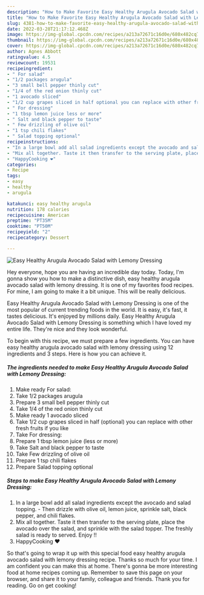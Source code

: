 ```yaml
---
description: "How to Make Favorite Easy Healthy Arugula Avocado Salad with Lemony Dressing"
title: "How to Make Favorite Easy Healthy Arugula Avocado Salad with Lemony Dressing"
slug: 4381-how-to-make-favorite-easy-healthy-arugula-avocado-salad-with-lemony-dressing
date: 2022-03-28T21:17:12.468Z
image: https://img-global.cpcdn.com/recipes/a213a72671c16d0e/680x482cq70/easy-healthy-arugula-avocado-salad-with-lemony-dressing-recipe-main-photo.jpg
thumbnail: https://img-global.cpcdn.com/recipes/a213a72671c16d0e/680x482cq70/easy-healthy-arugula-avocado-salad-with-lemony-dressing-recipe-main-photo.jpg
cover: https://img-global.cpcdn.com/recipes/a213a72671c16d0e/680x482cq70/easy-healthy-arugula-avocado-salad-with-lemony-dressing-recipe-main-photo.jpg
author: Agnes Abbott
ratingvalue: 4.5
reviewcount: 19531
recipeingredient:
- " For salad"
- "1/2 packages arugula"
- "3 small bell pepper thinly cut"
- "1/4 of the red onion thinly cut"
- "1 avocado sliced"
- "1/2 cup grapes sliced in half optional you can replace with other fresh fruits if you like"
- " For dressing"
- "1 tbsp lemon juice less or more"
- " Salt and black pepper to taste"
- " Few drizzling of olive oil"
- "1 tsp chili flakes"
- " Salad topping optional"
recipeinstructions:
- "In a large bowl add all salad ingredients except the avocado and salad topping.  Then drizzle with olive oil, lemon juice, sprinkle salt, black pepper, and chili flakes."
- "Mix all together. Taste it then transfer to the serving plate, place the avocado over the salad, and sprinkle with the salad topper. The freshly salad is ready to served. Enjoy !!"
- "HappyCooking ❤️"
categories:
- Recipe
tags:
- easy
- healthy
- arugula

katakunci: easy healthy arugula 
nutrition: 178 calories
recipecuisine: American
preptime: "PT35M"
cooktime: "PT50M"
recipeyield: "2"
recipecategory: Dessert

---
```



![Easy Healthy Arugula Avocado Salad with Lemony Dressing](https://img-global.cpcdn.com/recipes/a213a72671c16d0e/680x482cq70/easy-healthy-arugula-avocado-salad-with-lemony-dressing-recipe-main-photo.jpg)

Hey everyone, hope you are having an incredible day today. Today, I'm gonna show you how to make a distinctive dish, easy healthy arugula avocado salad with lemony dressing. It is one of my favorites food recipes. For mine, I am going to make it a bit unique. This will be really delicious.

Easy Healthy Arugula Avocado Salad with Lemony Dressing is one of the most popular of current trending foods in the world. It is easy, it's fast, it tastes delicious. It's enjoyed by millions daily. Easy Healthy Arugula Avocado Salad with Lemony Dressing is something which I have loved my entire life. They're nice and they look wonderful.




To begin with this recipe, we must prepare a few ingredients. You can have easy healthy arugula avocado salad with lemony dressing using 12 ingredients and 3 steps. Here is how you can achieve it.

<!--inarticleads1-->

##### The ingredients needed to make Easy Healthy Arugula Avocado Salad with Lemony Dressing:

1. Make ready  For salad:
1. Take 1/2 packages arugula
1. Prepare 3 small bell pepper thinly cut
1. Take 1/4 of the red onion thinly cut
1. Make ready 1 avocado sliced
1. Take 1/2 cup grapes sliced in half (optional) you can replace with other fresh fruits if you like
1. Take  For dressing:
1. Prepare 1 tbsp lemon juice (less or more)
1. Take  Salt and black pepper to taste
1. Take  Few drizzling of olive oil
1. Prepare 1 tsp chili flakes
1. Prepare  Salad topping optional




<!--inarticleads2-->

##### Steps to make Easy Healthy Arugula Avocado Salad with Lemony Dressing:

1. In a large bowl add all salad ingredients except the avocado and salad topping.  - Then drizzle with olive oil, lemon juice, sprinkle salt, black pepper, and chili flakes.
1. Mix all together. Taste it then transfer to the serving plate, place the avocado over the salad, and sprinkle with the salad topper. The freshly salad is ready to served. Enjoy !!
1. HappyCooking ❤️




So that's going to wrap it up with this special food easy healthy arugula avocado salad with lemony dressing recipe. Thanks so much for your time. I am confident you can make this at home. There's gonna be more interesting food at home recipes coming up. Remember to save this page on your browser, and share it to your family, colleague and friends. Thank you for reading. Go on get cooking!
